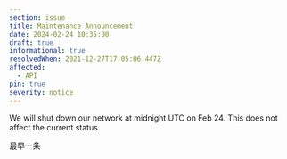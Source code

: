 ```yaml
---
section: issue
title: Maintenance Announcement
date: 2024-02-24 10:35:00
draft: true
informational: true
resolvedWhen: 2021-12-27T17:05:06.447Z
affected:
  - API
pin: true
severity: notice
---
```


We will shut down our network at midnight UTC on Feb 24. This does not affect the current status.

最早一条